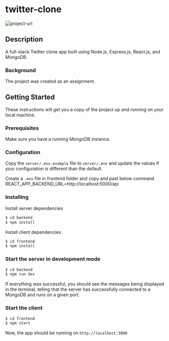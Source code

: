 # twitter-clone

![project-url](https://twitter-squareboat.herokuapp.com/login)

## Description

A full-stack Twitter clone app built using Node.js, Express.js, React.js, and MongoDB.

### Background

The project was created as an assignment.

## Getting Started

These instructions will get you a copy of the project up and running on your local machine.

### Prerequisites

Make sure you have a running MongoDB instance.

### Configuration

Copy the `server/.env.example` file to `server/.env` and update the values if your configuration is different than the default.

Create a `.env` file in frontend folder and copy and past below command
REACT_APP_BACKEND_URL=http://localhost:5000/api


### Installing

Install server dependencies

```bash
$ cd backend
$ npm install
```

Install client dependencies

```bash
$ cd frontend
$ npm install
```

### Start the server in development mode

```bash
$ cd backend
$ npm run dev
```

If everything was successful, you should see the messages being displayed in the terminal, telling that the server has successfully connected to a MongoDB and runs on a given port.

### Start the client

```bash
$ cd frontend
$ npm start
```

Now, the app should be running on `http://localhost:3000`.
